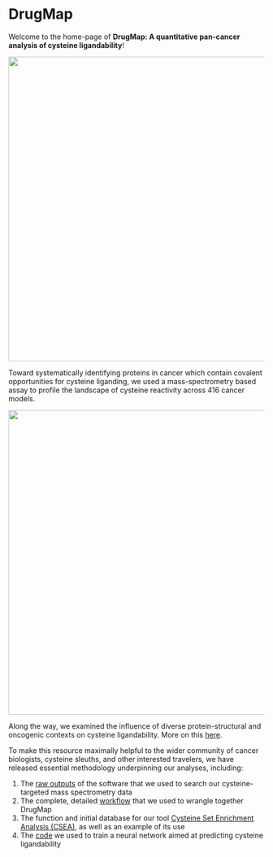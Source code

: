 # DrugMap

Welcome to the home-page of **DrugMap: A quantitative pan-cancer analysis of cysteine ligandability**!  


<p align="center">
  <img src="https://github.com/bplab-compbio/DrugMap/blob/main/src/images/circos.png" width="700" height="600">
</p>

Toward systematically identifying proteins in cancer which contain covalent opportunities for cysteine liganding, we used a mass-spectrometry based assay to profile the landscape of cysteine reactivity across 416 cancer models. 

<p align="center">
  <img src="https://github.com/bplab-compbio/DrugMap/blob/main/src/images/cysteine.architecture.png"  width="600" height="600">
</p>

Along the way, we examined the influence of diverse protein-structural and oncogenic contexts on cysteine ligandability. More on this [here](https://www.cell.com/cell/abstract/S0092-8674(24)00318-0#secsectitle0020).

To make this resource maximally helpful to the wider community of cancer biologists, cysteine sleuths, and other interested travelers, we have released essential methodology underpinning our analyses, including:

1. The [raw outputs](https://github.com/bplab-compbio/DrugMap/tree/main/Data) of the software that we used to search our cysteine-targeted mass spectrometry data
2. The complete, detailed [workflow](https://github.com/bplab-compbio/DrugMap/blob/main/src/misc/wrangle.m) that we used to wrangle together DrugMap
3. The function and initial database for our tool [Cysteine Set Enrichment Analysis (CSEA)](https://github.com/bplab-compbio/DrugMap/tree/main/CSEA), as well as an example of its use
4. The [code](https://github.com/bplab-compbio/DrugMap/tree/main/src/neuralnet) we used to train a neural network aimed at predicting cysteine ligandability
